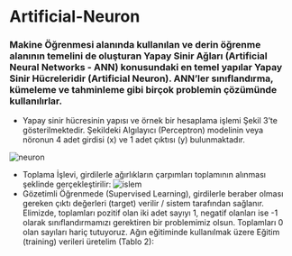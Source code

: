 # Artificial-Neuron


### Makine Öğrenmesi alanında kullanılan ve derin öğrenme alanının temelini de oluşturan Yapay Sinir Ağları (Artificial Neural Networks - ANN) konusundaki en temel yapılar Yapay Sinir Hücreleridir (Artificial Neuron). ANN’ler sınıflandırma, kümeleme ve tahminleme gibi birçok problemin çözümünde kullanılırlar.


* Yapay sinir hücresinin yapısı ve örnek bir hesaplama işlemi Şekil 3’te gösterilmektedir. Şekildeki Algılayıcı (Perceptron) modelinin veya nöronun 4 adet girdisi (x) ve 1 adet çıktısı (y) bulunmaktadır.

![neuron](https://user-images.githubusercontent.com/65908597/193350847-21434114-d24a-47fe-9bc9-3723d74b1ab9.png)

* Toplama İşlevi, girdilerle ağırlıkların çarpımları toplamının alınması şeklinde gerçekleştirilir:
![islem](https://user-images.githubusercontent.com/65908597/193352399-0ace8490-9642-466b-b184-cf2cd6d4202d.png)
* Gözetimli Öğrenmede (Supervised Learning), girdilerle beraber olması gereken çıktı değerleri (target) verilir / sistem tarafından sağlanır. Elimizde, toplamları pozitif olan iki adet sayıyı 1, negatif olanları ise -1 olarak sınıflandırmamızı gerektiren bir problemimiz olsun. Toplamları 0 olan sayıları hariç tutuyoruz. Ağın eğitiminde kullanılmak üzere Eğitim (training) verileri üretelim (Tablo 2):
